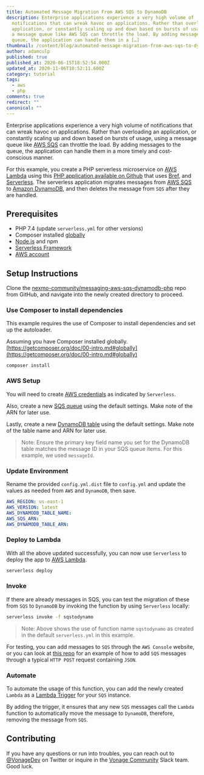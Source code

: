 ```yaml
---
title: Automated Message Migration From AWS SQS to DynamoDB
description: Enterprise applications experience a very high volume of
  notifications that can wreak havoc on applications. Rather than overloading an
  application, or constantly scaling up and down based on bursts of usage, using
  a message queue like AWS SQS can throttle the load. By adding messages to the
  queue, the application can handle them in a […]
thumbnail: /content/blog/automated-message-migration-from-aws-sqs-to-dynamodb/Blog_Message-Migration_1200x600.png
author: adamculp
published: true
published_at: 2020-06-15T18:52:54.000Z
updated_at: 2020-11-06T10:52:11.600Z
category: tutorial
tags:
  - aws
  - php
comments: true
redirect: ""
canonical: ""
---
```

Enterprise applications experience a very high volume of notifications that can wreak havoc on applications.  Rather than overloading an application, or constantly scaling up and down based on bursts of usage, using a message queue like [AWS SQS](https://aws.amazon.com/sqs/) can throttle the load. By adding messages to the queue, the application can handle them in a more timely and cost-conscious manner.

For this example, you create a PHP serverless microservice on [AWS Lambda](https://aws.amazon.com/lambda/) using this [PHP application available on Github](https://github.com/nexmo-community/messaging-aws-sqs-dynamodb-php) that uses [Bref](https://bref.sh), and [Serverless](https://serverless.com/framework/docs/getting-started/). The serverless application migrates messages from [AWS SQS](https://aws.amazon.com/sqs/) to [Amazon DynamoDB](https://aws.amazon.com/dynamodb/), and then deletes the message from `SQS` after they are handled.

## Prerequisites

* PHP 7.4 (update `serverless.yml` for other versions)
* Composer installed [globally](https://getcomposer.org/doc/00-intro.md#globally)
* [Node.js](https://nodejs.org/en/) and npm
* [Serverless Framework](https://serverless.com/framework/docs/getting-started/)
* [AWS account](https://aws.amazon.com/)

## Setup Instructions

Clone the [nexmo-community/messaging-aws-sqs-dynamodb-php](https://github.com/nexmo-community/messaging-aws-sqs-dynamodb-php) repo from GitHub, and navigate into the newly created directory to proceed.

### Use Composer to install dependencies

This example requires the use of Composer to install dependencies and set up the autoloader.

Assuming you have Composer installed globally. [https://getcomposer.org/doc/00-intro.md#globally](https://getcomposer.org/doc/00-intro.md#globally)

```
composer install
```

### AWS Setup

You will need to create [AWS credentials](https://www.serverless.com/framework/docs/providers/aws/guide/credentials/) as indicated by `Serverless`.

Also, create a new [SQS queue](https://aws.amazon.com/sqs/) using the default settings. Make note of the ARN for later use.

Lastly, create a new [DynamoDB table](https://aws.amazon.com/dynamodb/) using the default settings. Make note of the table name and ARN for later use.

> Note: Ensure the primary key field name you set for the DynamoDB table matches the message ID in your SQS queue items. For this example, we used `messageId`.

### Update Environment

Rename the provided `config.yml.dist` file to `config.yml` and update the values as needed from `AWS` and `DynamoDB`, then save.

```yaml
AWS_REGION: us-east-1
AWS_VERSION: latest
AWS_DYNAMODB_TABLE_NAME:
AWS_SQS_ARN:
AWS_DYNAMODB_TABLE_ARN:
```

### Deploy to Lambda

With all the above updated successfully, you can now use `Serverless` to deploy the app to [AWS Lambda](https://aws.amazon.com/lambda/).

```bash
serverless deploy
```

### Invoke

If there are already messages in SQS, you can test the migration of these from `SQS` to `DynamoDB` by invoking the function by using `Serverless` locally:

```bash
serverless invoke -f sqstodynamo
```

> Note: Above shows the use of function name `sqstodynamo` as created in the default `serverless.yml` in this example.

For testing, you can add messages to `SQS` through the `AWS Console` website, or you can look at [this repo](https://github.com/nexmo-community/sms-aws-sqs-python-sender) for an example of how to add `SQS` messages through a typical `HTTP POST` request containing `JSON`.

### Automate

To automate the usage of this function, you can add the newly created `Lambda` as a [Lambda Trigger](https://docs.aws.amazon.com/AWSSimpleQueueService/latest/SQSDeveloperGuide/sqs-configure-lambda-function-trigger.html) for your `SQS` instance.

By adding the trigger, it ensures that any new `SQS` messages call the `Lambda` function to automatically move the message to `DynamoDB`, therefore, removing the message from `SQS`.

## Contributing

If you have any questions or run into troubles, you can reach out to [@VonageDev](https://twitter.com/vonagedev) on Twitter or inquire in the [Vonage Community](http://vonage-community.slack.com) Slack team. Good luck.